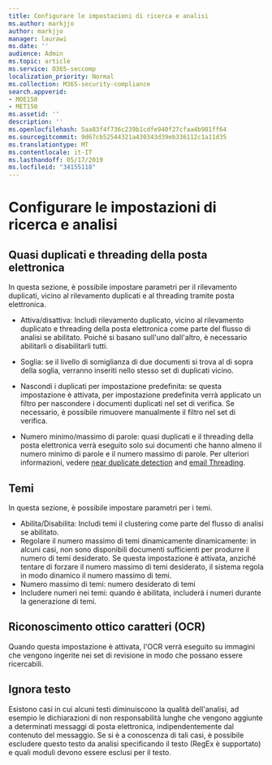 ```yaml
---
title: Configurare le impostazioni di ricerca e analisi
ms.author: markjjo
author: markjjo
manager: laurawi
ms.date: ''
audience: Admin
ms.topic: article
ms.service: O365-seccomp
localization_priority: Normal
ms.collection: M365-security-compliance
search.appverid:
- MOE150
- MET150
ms.assetid: ''
description: ''
ms.openlocfilehash: 5aa83f4f736c239b1cdfe940f27cfaa4b981ff64
ms.sourcegitcommit: 9d67cb52544321a430343d39eb336112c1a11d35
ms.translationtype: MT
ms.contentlocale: it-IT
ms.lasthandoff: 05/17/2019
ms.locfileid: "34155118"
---
```

# <a name="configure-search-and-analytics-settings"></a>Configurare le impostazioni di ricerca e analisi


## <a name="near-duplicates-and-email-threading"></a>Quasi duplicati e threading della posta elettronica

In questa sezione, è possibile impostare parametri per il rilevamento duplicati, vicino al rilevamento duplicati e al threading tramite posta elettronica.

- Attiva/disattiva: Includi rilevamento duplicato, vicino al rilevamento duplicato e threading della posta elettronica come parte del flusso di analisi se abilitato. Poiché si basano sull'uno dall'altro, è necessario abilitarli o disabilitarli tutti.

- Soglia: se il livello di somiglianza di due documenti si trova al di sopra della soglia, verranno inseriti nello stesso set di duplicati vicino.

- Nascondi i duplicati per impostazione predefinita: se questa impostazione è attivata, per impostazione predefinita verrà applicato un filtro per nascondere i documenti duplicati nel set di verifica. Se necessario, è possibile rimuovere manualmente il filtro nel set di verifica.

- Numero minimo/massimo di parole: quasi duplicati e il threading della posta elettronica verrà eseguito solo sui documenti che hanno almeno il numero minimo di parole e il numero massimo di parole.
Per ulteriori informazioni, vedere [near duplicate detection](near-duplicates.md) and [email Threading](email-threading.md).

## <a name="themes"></a>Temi

In questa sezione, è possibile impostare parametri per i temi.

- Abilita/Disabilita: Includi temi il clustering come parte del flusso di analisi se abilitato.
- Regolare il numero massimo di temi dinamicamente dinamicamente: in alcuni casi, non sono disponibili documenti sufficienti per produrre il numero di temi desiderato. Se questa impostazione è attivata, anziché tentare di forzare il numero massimo di temi desiderato, il sistema regola in modo dinamico il numero massimo di temi.
- Numero massimo di temi: numero desiderato di temi
- Includere numeri nei temi: quando è abilitata, includerà i numeri durante la generazione di temi.  

## <a name="optical-character-recognition-ocr"></a>Riconoscimento ottico caratteri (OCR)

Quando questa impostazione è attivata, l'OCR verrà eseguito su immagini che vengono ingerite nei set di revisione in modo che possano essere ricercabili.

## <a name="ignore-text"></a>Ignora testo

Esistono casi in cui alcuni testi diminuiscono la qualità dell'analisi, ad esempio le dichiarazioni di non responsabilità lunghe che vengono aggiunte a determinati messaggi di posta elettronica, indipendentemente dal contenuto del messaggio. Se si è a conoscenza di tali casi, è possibile escludere questo testo da analisi specificando il testo (RegEx è supportato) e quali moduli devono essere esclusi per il testo.
